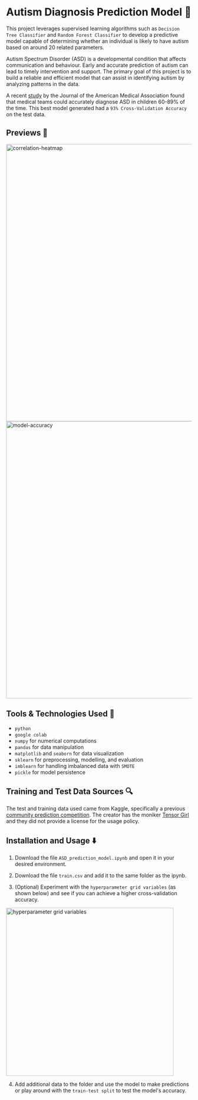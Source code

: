 # Autism Diagnosis Prediction Model :brain:

This project leverages supervised learning algorithms such as `Decision Tree Classifier` and `Random Forest Classifier` to develop a predictive model capable of determining whether an individual is likely to have autism based on around 20 related parameters.

Autism Spectrum Disorder (ASD) is a developmental condition that affects communication and behaviour. Early and accurate prediction of autism can lead to timely intervention and support. The primary goal of this project is to build a reliable and efficient model that can assist in identifying autism by analyzing patterns in the data.

A recent [study](https://jamanetwork.com/journals/jamanetworkopen/fullarticle/2800726?utm_source=For_The_Media&utm_medium=referral&utm_campaign=ftm_links&utm_term=012523) by the Journal of the American Medical Association found that medical teams could accurately diagnose ASD in children 60-89% of the time. This best model generated had a `93% Cross-Validation Accuracy` on the test data.

## Previews :eyes: 

<img width="749" alt="correlation-heatmap" src="https://github.com/user-attachments/assets/60530b8e-9f89-400b-94bc-cde0d89af4b9" />

<img width="749" alt="model-accuracy" src="https://github.com/user-attachments/assets/a8b5d87b-b963-48d7-8bf5-b365fffe3329" />

## Tools & Technologies Used :wrench:

* `python`
* `google colab`
* `numpy` for numerical computations
* `pandas` for data manipulation
* `matplotlib` and `seaborn` for data visualization
* `sklearn` for preprocessing, modelling, and evaluation
* `imblearn` for handling imbalanced data with `SMOTE`
* `pickle` for model persistence

## Training and Test Data Sources :mag:

The test and training data used came from Kaggle, specifically a previous [community prediction competition](https://www.kaggle.com/competitions/autismdiagnosis/rules#7-competition-data). The creator has the moniker [Tensor Girl](https://kaggle.com/usharengaraju) and they did not provide a license for the usage policy.

## Installation and Usage :arrow_down:

1. Download the file `ASD_prediction_model.ipynb` and open it in your desired environment.

2. Download the file `train.csv` and add it to the same folder as the ipynb.

3. (Optional) Experiment with the `hyperparameter grid variables` (as shown below) and see if you can achieve a higher cross-validation accuracy.

<img width="454" alt="hyperparameter grid variables" src="https://github.com/user-attachments/assets/405cbf3e-73d9-4190-9ded-c89df129b936" />

4. Add additional data to the folder and use the model to make predictions or play around with the `train-test split` to test the model's accuracy.
